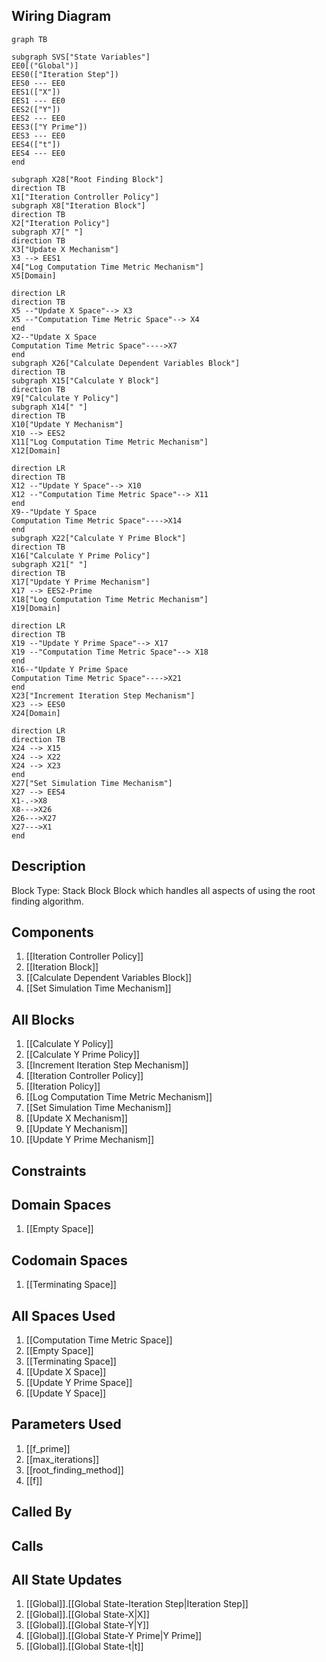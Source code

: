## Wiring Diagram

```mermaid
graph TB

subgraph SVS["State Variables"]
EE0[("Global")]
EES0(["Iteration Step"])
EES0 --- EE0
EES1(["X"])
EES1 --- EE0
EES2(["Y"])
EES2 --- EE0
EES3(["Y Prime"])
EES3 --- EE0
EES4(["t"])
EES4 --- EE0
end

subgraph X28["Root Finding Block"]
direction TB
X1["Iteration Controller Policy"]
subgraph X8["Iteration Block"]
direction TB
X2["Iteration Policy"]
subgraph X7[" "]
direction TB
X3["Update X Mechanism"]
X3 --> EES1
X4["Log Computation Time Metric Mechanism"]
X5[Domain]

direction LR
direction TB
X5 --"Update X Space"--> X3
X5 --"Computation Time Metric Space"--> X4
end
X2--"Update X Space
Computation Time Metric Space"---->X7
end
subgraph X26["Calculate Dependent Variables Block"]
direction TB
subgraph X15["Calculate Y Block"]
direction TB
X9["Calculate Y Policy"]
subgraph X14[" "]
direction TB
X10["Update Y Mechanism"]
X10 --> EES2
X11["Log Computation Time Metric Mechanism"]
X12[Domain]

direction LR
direction TB
X12 --"Update Y Space"--> X10
X12 --"Computation Time Metric Space"--> X11
end
X9--"Update Y Space
Computation Time Metric Space"---->X14
end
subgraph X22["Calculate Y Prime Block"]
direction TB
X16["Calculate Y Prime Policy"]
subgraph X21[" "]
direction TB
X17["Update Y Prime Mechanism"]
X17 --> EES2-Prime
X18["Log Computation Time Metric Mechanism"]
X19[Domain]

direction LR
direction TB
X19 --"Update Y Prime Space"--> X17
X19 --"Computation Time Metric Space"--> X18
end
X16--"Update Y Prime Space
Computation Time Metric Space"---->X21
end
X23["Increment Iteration Step Mechanism"]
X23 --> EES0
X24[Domain]

direction LR
direction TB
X24 --> X15
X24 --> X22
X24 --> X23
end
X27["Set Simulation Time Mechanism"]
X27 --> EES4
X1-.->X8
X8--->X26
X26--->X27
X27--->X1
end
```

## Description

Block Type: Stack Block
Block which handles all aspects of using the root finding algorithm.
## Components
1. [[Iteration Controller Policy]]
2. [[Iteration Block]]
3. [[Calculate Dependent Variables Block]]
4. [[Set Simulation Time Mechanism]]

## All Blocks
1. [[Calculate Y Policy]]
2. [[Calculate Y Prime Policy]]
3. [[Increment Iteration Step Mechanism]]
4. [[Iteration Controller Policy]]
5. [[Iteration Policy]]
6. [[Log Computation Time Metric Mechanism]]
7. [[Set Simulation Time Mechanism]]
8. [[Update X Mechanism]]
9. [[Update Y Mechanism]]
10. [[Update Y Prime Mechanism]]

## Constraints

## Domain Spaces
1. [[Empty Space]]

## Codomain Spaces
1. [[Terminating Space]]

## All Spaces Used
1. [[Computation Time Metric Space]]
2. [[Empty Space]]
3. [[Terminating Space]]
4. [[Update X Space]]
5. [[Update Y Prime Space]]
6. [[Update Y Space]]

## Parameters Used
1. [[f_prime]]
2. [[max_iterations]]
3. [[root_finding_method]]
4. [[f]]

## Called By

## Calls

## All State Updates
1. [[Global]].[[Global State-Iteration Step|Iteration Step]]
2. [[Global]].[[Global State-X|X]]
3. [[Global]].[[Global State-Y|Y]]
4. [[Global]].[[Global State-Y Prime|Y Prime]]
5. [[Global]].[[Global State-t|t]]


